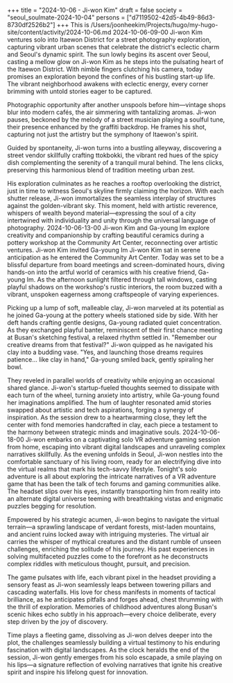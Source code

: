 +++
title = "2024-10-06 - Ji-won Kim"
draft = false
society = "seoul_soulmate-2024-10-04"
persons = ["d7119502-42d5-4b49-86d3-8730df2526b2"]
+++
This is /Users/joonheekim/Projects/hugo/my-hugo-site/content/activity/2024-10-06.md
2024-10-06-09-00
Ji-won Kim ventures solo into Itaewon District for a street photography exploration, capturing vibrant urban scenes that celebrate the district's eclectic charm and Seoul's dynamic spirit.
The sun lowly begins its ascent over Seoul, casting a mellow glow on Ji-won Kim as he steps into the pulsating heart of the Itaewon District. With nimble fingers clutching his camera, today promises an exploration beyond the confines of his bustling start-up life. The vibrant neighborhood awakens with eclectic energy, every corner brimming with untold stories eager to be captured.

Photographic opportunity after another unspools before him—vintage shops blur into modern cafés, the air simmering with tantalizing aromas. Ji-won pauses, beckoned by the melody of a street musician playing a soulful tune, their presence enhanced by the graffiti backdrop. He frames his shot, capturing not just the artistry but the symphony of Itaewon's spirit.

Guided by spontaneity, Ji-won turns into a bustling alleyway, discovering a street vendor skillfully crafting ttokbokki, the vibrant red hues of the spicy dish complementing the serenity of a tranquil mural behind. The lens clicks, preserving this harmonious blend of tradition meeting urban zest.

His exploration culminates as he reaches a rooftop overlooking the district, just in time to witness Seoul's skyline firmly claiming the horizon. With each shutter release, Ji-won immortalizes the seamless interplay of structures against the golden-vibrant sky. This moment, held with artistic reverence, whispers of wealth beyond material—expressing the soul of a city intertwined with individuality and unity through the universal language of photography.
2024-10-06-13-00
Ji-won Kim and Ga-young Im explore creativity and companionship by crafting beautiful ceramics during a pottery workshop at the Community Art Center, reconnecting over artistic ventures.
Ji-won Kim invited Ga-young Im
Ji-won Kim sat in serene anticipation as he entered the Community Art Center. Today was set to be a blissful departure from board meetings and screen-dominated hours, diving hands-on into the artful world of ceramics with his creative friend, Ga-young Im. As the afternoon sunlight filtered through tall windows, casting playful shadows on the workshop's rustic interiors, the room buzzed with a vibrant, unspoken eagerness among craftspeople of varying experiences.

Picking up a lump of soft, malleable clay, Ji-won marveled at its potential as he joined Ga-young at the pottery wheels stationed side by side. With her deft hands crafting gentle designs, Ga-young radiated quiet concentration. As they exchanged playful banter, reminiscent of their first chance meeting at Busan's sketching festival, a relaxed rhythm settled in. "Remember our creative dreams from that festival?" Ji-won quipped as he navigated his clay into a budding vase. "Yes, and launching those dreams requires patience... like clay in hand," Ga-young smiled back, gently spiraling her bowl.

They reveled in parallel worlds of creativity while enjoying an occasional shared glance. Ji-won's startup-fueled thoughts seemed to dissipate with each turn of the wheel, turning anxiety into artistry, while Ga-young found her imaginations amplified. The hum of laughter resonated amid stories swapped about artistic and tech aspirations, forging a synergy of inspiration. As the session drew to a heartwarming close, they left the center with fond memories handcrafted in clay, each piece a testament to the harmony between strategic minds and imaginative souls.
2024-10-06-18-00
Ji-won embarks on a captivating solo VR adventure gaming session from home, escaping into vibrant digital landscapes and unraveling complex narratives skillfully.
As the evening unfolds in Seoul, Ji-won nestles into the comfortable sanctuary of his living room, ready for an electrifying dive into the virtual realms that mark his tech-savvy lifestyle. Tonight's solo adventure is all about exploring the intricate narratives of a VR adventure game that has been the talk of tech forums and gaming communities alike. The headset slips over his eyes, instantly transporting him from reality into an alternate digital universe teeming with breathtaking vistas and enigmatic puzzles begging for resolution.

Empowered by his strategic acumen, Ji-won begins to navigate the virtual terrain—a sprawling landscape of verdant forests, mist-laden mountains, and ancient ruins locked away with intriguing mysteries. The virtual air carries the whisper of mythical creatures and the distant rumble of unseen challenges, enriching the solitude of his journey. His past experiences in solving multifaceted puzzles come to the forefront as he deconstructs complex riddles with meticulous thought, pursuit, and precision. 

The game pulsates with life, each vibrant pixel in the headset providing a sensory feast as Ji-won seamlessly leaps between towering pillars and cascading waterfalls. His love for chess manifests in moments of tactical brilliance, as he anticipates pitfalls and forges ahead, chest thrumming with the thrill of exploration. Memories of childhood adventures along Busan's scenic hikes echo subtly in his approach—every choice deliberate, every step driven by the joy of discovery.

Time plays a fleeting game, dissolving as Ji-won delves deeper into the plot, the challenges seamlessly building a virtual testimony to his enduring fascination with digital landscapes. As the clock heralds the end of the session, Ji-won gently emerges from his solo escapade, a smile playing on his lips—a signature reflection of evolving narratives that ignite his creative spirit and inspire his lifelong quest for innovation.
